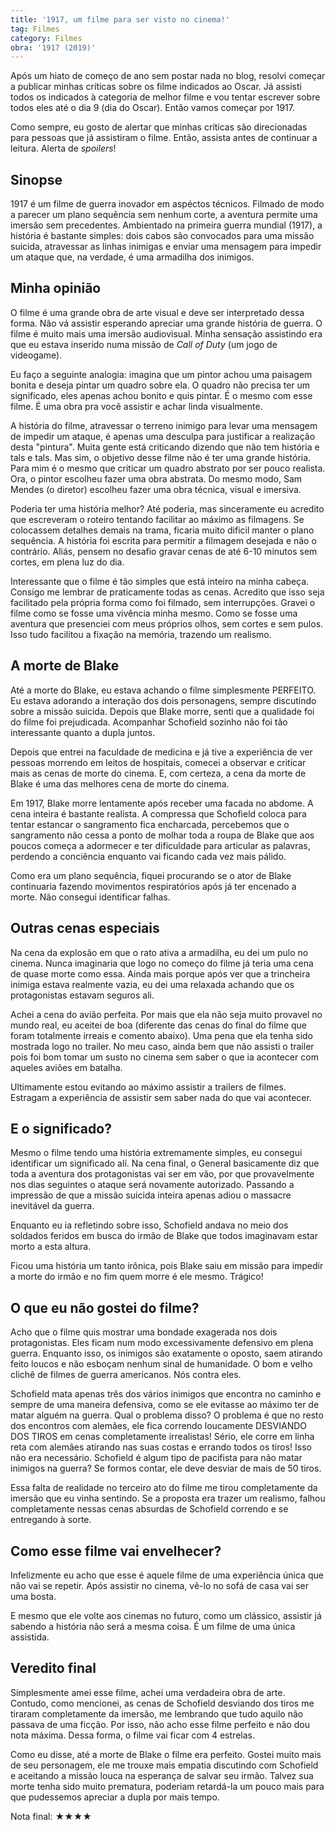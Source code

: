 ```yaml
---
title: '1917, um filme para ser visto no cinema!'
tag: Filmes
category: Filmes
obra: '1917 (2019)'
---
```


Após um hiato de começo de ano sem  postar nada no blog, resolvi começar a publicar minhas críticas sobre os filme indicados ao Oscar. Já assisti todos os indicados à categoria de melhor filme e vou tentar escrever sobre todos eles até o dia 9 (dia do Oscar). Então vamos começar por 1917.

Como sempre, eu gosto de alertar que minhas críticas são direcionadas para pessoas que já assistiram o filme. Então, assista antes de continuar a leitura. Alerta de *spoilers*!

## Sinopse

1917 é um filme de guerra inovador em aspéctos técnicos. Filmado de modo a parecer um plano sequência sem nenhum corte, a aventura permite uma imersão sem precedentes. Ambientado na primeira guerra mundial (1917), a história é bastante simples: dois cabos são convocados para uma missão suicida, atravessar as linhas inimigas e enviar uma mensagem para impedir um ataque que, na verdade, é uma armadilha dos inimigos.

## Minha opinião

O filme é uma grande obra de arte visual e deve ser interpretado dessa forma. Não vá assistir esperando apreciar uma grande história de guerra. O filme é muito mais uma imersão audiovisual. Minha sensação assistindo era que eu estava inserido numa missão de *Call of Duty* (um jogo de videogame).

Eu faço a seguinte analogia: imagina que um pintor achou uma paisagem bonita e deseja pintar um quadro sobre ela. O quadro não precisa ter um significado, eles apenas achou bonito e quis pintar. É o mesmo com esse filme. É uma obra pra você assistir e achar linda visualmente.

A história do filme, atravessar o terreno inimigo para levar uma mensagem de impedir um ataque, é apenas uma desculpa para justificar a realização desta "pintura". Muita gente está criticando dizendo que não tem história e tals e tals. Mas sim, o objetivo desse filme não é ter uma grande história. Para mim é o mesmo que criticar um quadro abstrato por ser pouco realista. Ora, o pintor escolheu fazer uma obra abstrata. Do mesmo modo, Sam Mendes (o diretor) escolheu fazer uma obra técnica, visual e imersiva.

Poderia ter uma história melhor? Até poderia, mas sinceramente eu acredito que escreveram o roteiro tentando facilitar ao máximo as filmagens. Se colocassem detalhes demais na trama, ficaria muito dificil manter o plano sequência. A história foi escrita para permitir a filmagem desejada e não o contrário. Aliás, pensem no desafio gravar cenas de até 6-10 minutos sem cortes, em plena luz do dia.

Interessante que o filme é tão simples que está inteiro na minha cabeça. Consigo me lembrar de praticamente todas as cenas. Acredito que isso seja facilitado pela própria forma como foi filmado, sem interrupções. Gravei o filme como se fosse uma vivência minha mesmo. Como se fosse uma aventura que presenciei com meus próprios olhos, sem cortes e sem pulos. Isso tudo facilitou a fixação na memória, trazendo um realismo.

## A morte de Blake

Até a morte do Blake, eu estava achando o filme simplesmente PERFEITO. Eu estava adorando a interação dos dois personagens, sempre discutindo sobre a missão suicida. Depois que Blake morre, senti que a qualidade foi do filme foi prejudicada. Acompanhar Schofield sozinho não foi tão interessante quanto a dupla juntos.

Depois que entrei na faculdade de medicina e já tive a experiência de ver pessoas morrendo em leitos de hospitais, comecei a observar e criticar mais as cenas de morte do cinema. E, com certeza, a cena da morte de Blake é uma das melhores cena de morte do cinema.

Em 1917, Blake morre lentamente após receber uma facada no abdome. A cena inteira é bastante realista. A compressa que Schofield coloca para tentar estancar o sangramento fica encharcada, percebemos que o sangramento não cessa a ponto de molhar toda a roupa de Blake que aos poucos começa a adormecer e ter dificuldade para articular as palavras, perdendo a conciência enquanto vai ficando cada vez mais pálido.

Como era um plano sequência, fiquei procurando se o ator de Blake continuaria fazendo movimentos respiratórios após já ter encenado a morte. Não consegui identificar falhas.

## Outras cenas especiais

Na cena da explosão em que o rato ativa a armadilha, eu dei um pulo no cinema. Nunca imaginaria que logo no começo do filme já teria uma cena de quase morte como essa. Ainda mais porque após ver que a trincheira inimiga estava realmente vazia, eu dei uma relaxada achando que os protagonistas estavam seguros ali.

Achei a cena do avião perfeita. Por mais que ela não seja muito provavel no mundo real, eu aceitei de boa (diferente das cenas do final do filme que foram totalmente irreais e comento abaixo). Uma pena que ela tenha sido mostrada logo no trailer. No meu caso, ainda bem que não assisti o trailer pois foi bom tomar um susto no cinema sem saber o que ia acontecer com aqueles aviões em batalha.

Ultimamente estou evitando ao máximo assistir a trailers de filmes. Estragam a experiência de assistir sem saber nada do que vai acontecer.

## E o significado?

Mesmo o filme tendo uma história extremamente simples, eu consegui identificar um significado alí. Na cena final, o General basicamente diz que toda a aventura dos protagonistas vai ser em vão, por que provavelmente nos dias seguintes o ataque será novamente autorizado. Passando a impressão de que a missão suicida inteira apenas adiou o massacre inevitável da guerra.

Enquanto eu ia refletindo sobre isso, Schofield andava no meio dos soldados feridos em busca do irmão de Blake que todos imaginavam estar morto a esta altura.

Ficou uma história um tanto irônica, pois Blake saiu em missão para impedir a morte do irmão e no fim quem morre é ele mesmo. Trágico!

## O que eu não gostei do filme?

Acho que o filme quis mostrar uma bondade exagerada nos dois protagonistas. Eles ficam num modo excessivamente defensivo em plena guerra. Enquanto isso, os inimigos são exatamente o oposto, saem atirando feito loucos e não esboçam nenhum sinal de humanidade. O bom e velho clichê de filmes de guerra americanos. Nós contra eles.

Schofield mata apenas três dos vários inimigos que encontra no caminho e sempre de uma maneira defensiva, como se ele evitasse ao máximo ter de matar alguém na guerra. Qual o problema disso? O problema é que no resto dos encontros com alemães, ele fica correndo loucamente DESVIANDO DOS TIROS em cenas completamente irrealistas! Sério, ele corre em linha reta com alemães atirando nas suas costas e errando todos os tiros! Isso não era necessário. Schofield é algum tipo de pacifista para não matar inimigos na guerra? Se formos contar, ele deve desviar de mais de 50 tiros.

Essa falta de realidade no terceiro ato do filme me tirou completamente da imersão que eu vinha sentindo. Se a proposta era trazer um realismo, falhou completamente nessas cenas absurdas de Schofield correndo e se entregando à sorte.

## Como esse filme vai envelhecer?

Infelizmente eu acho que esse é aquele filme de uma experiência única que não vai se repetir. Após assistir no cinema, vê-lo no sofá de casa vai ser uma bosta.

E mesmo que ele volte aos cinemas no futuro, como um clássico, assistir já sabendo a história não será a mesma coisa. É um filme de uma única assistida.

## Veredito final

Simplesmente amei esse filme, achei uma verdadeira obra de arte. Contudo, como mencionei, as cenas de Schofield desviando dos tiros me tiraram completamente da imersão, me lembrando que tudo aquilo não passava de uma ficção. Por isso, não acho esse filme perfeito e não dou nota máxima. Dessa forma, o filme vai ficar com 4 estrelas.

Como eu disse, até a morte de Blake o filme era perfeito. Gostei muito mais de seu personagem, ele me trouxe mais empatia discutindo com Schofield e aceitando a missão louca na esperança de salvar seu irmão. Talvez sua morte tenha sido muito prematura, poderiam retardá-la um pouco mais para que pudessemos apreciar a dupla por mais tempo.

Nota final: ★★★★

